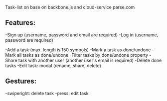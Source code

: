 Task-list on base on backbone.js and cloud-service parse.com

Features:
---------
-Sign up (username, password and email are required)
-Log in (username, password are required)

-Add a task (max. length is 150 symbols)
-Mark a task as done/undone
-Mark all tasks as done/undone
-Filter tasks by done/undone property
-Share task with another user (another user's email is required)
-Delete done tasks
-Edit task: modal (rename, share, delete)

Gestures:
---------
-swiperight: delete task
-press: edit task


